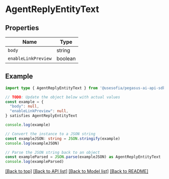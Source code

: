
# AgentReplyEntityText


## Properties

Name | Type
------------ | -------------
`body` | string
`enableLinkPreview` | boolean

## Example

```typescript
import type { AgentReplyEntityText } from '@usesofia/pegasus-ai-api-sdk'

// TODO: Update the object below with actual values
const example = {
  "body": null,
  "enableLinkPreview": null,
} satisfies AgentReplyEntityText

console.log(example)

// Convert the instance to a JSON string
const exampleJSON: string = JSON.stringify(example)
console.log(exampleJSON)

// Parse the JSON string back to an object
const exampleParsed = JSON.parse(exampleJSON) as AgentReplyEntityText
console.log(exampleParsed)
```

[[Back to top]](#) [[Back to API list]](../README.md#api-endpoints) [[Back to Model list]](../README.md#models) [[Back to README]](../README.md)


